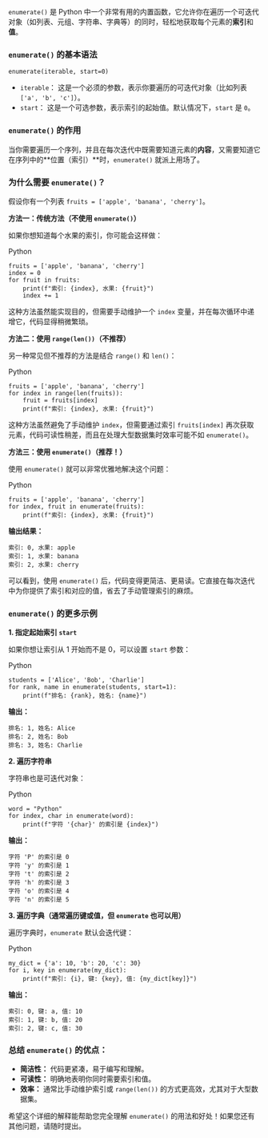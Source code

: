 `enumerate()` 是 Python 中一个非常有用的内置函数，它允许你在遍历一个可迭代对象（如列表、元组、字符串、字典等）的同时，轻松地获取每个元素的**索引**和**值**。

### `enumerate()` 的基本语法

`enumerate(iterable, start=0)`

- `iterable`： 这是一个必须的参数，表示你要遍历的可迭代对象（比如列表 `['a', 'b', 'c']`）。
- `start`： 这是一个可选参数，表示索引的起始值。默认情况下，`start` 是 `0`。

### `enumerate()` 的作用

当你需要遍历一个序列，并且在每次迭代中既需要知道元素的**内容**，又需要知道它在序列中的**位置（索引）**时，`enumerate()` 就派上用场了。

### 为什么需要 `enumerate()`？

假设你有一个列表 `fruits = ['apple', 'banana', 'cherry']`。

**方法一：传统方法（不使用 `enumerate()`）**

如果你想知道每个水果的索引，你可能会这样做：

Python

```
fruits = ['apple', 'banana', 'cherry']
index = 0
for fruit in fruits:
    print(f"索引: {index}, 水果: {fruit}")
    index += 1
```

这种方法虽然能实现目的，但需要手动维护一个 `index` 变量，并在每次循环中递增它，代码显得稍微繁琐。

**方法二：使用 `range(len())`（不推荐）**

另一种常见但不推荐的方法是结合 `range()` 和 `len()`：

Python

```
fruits = ['apple', 'banana', 'cherry']
for index in range(len(fruits)):
    fruit = fruits[index]
    print(f"索引: {index}, 水果: {fruit}")
```

这种方法虽然避免了手动维护 `index`，但需要通过索引 `fruits[index]` 再次获取元素，代码可读性稍差，而且在处理大型数据集时效率可能不如 `enumerate()`。

**方法三：使用 `enumerate()`（推荐！）**

使用 `enumerate()` 就可以非常优雅地解决这个问题：

Python

```
fruits = ['apple', 'banana', 'cherry']
for index, fruit in enumerate(fruits):
    print(f"索引: {index}, 水果: {fruit}")
```

**输出结果：**

```
索引: 0, 水果: apple
索引: 1, 水果: banana
索引: 2, 水果: cherry
```

可以看到，使用 `enumerate()` 后，代码变得更简洁、更易读。它直接在每次迭代中为你提供了索引和对应的值，省去了手动管理索引的麻烦。

### `enumerate()` 的更多示例

**1. 指定起始索引 `start`**

如果你想让索引从 1 开始而不是 0，可以设置 `start` 参数：

Python

```
students = ['Alice', 'Bob', 'Charlie']
for rank, name in enumerate(students, start=1):
    print(f"排名: {rank}, 姓名: {name}")
```

**输出：**

```
排名: 1, 姓名: Alice
排名: 2, 姓名: Bob
排名: 3, 姓名: Charlie
```

**2. 遍历字符串**

字符串也是可迭代对象：

Python

```
word = "Python"
for index, char in enumerate(word):
    print(f"字符 '{char}' 的索引是 {index}")
```

**输出：**

```
字符 'P' 的索引是 0
字符 'y' 的索引是 1
字符 't' 的索引是 2
字符 'h' 的索引是 3
字符 'o' 的索引是 4
字符 'n' 的索引是 5
```

**3. 遍历字典（通常遍历键或值，但 `enumerate` 也可以用）**

遍历字典时，`enumerate` 默认会迭代键：

Python

```
my_dict = {'a': 10, 'b': 20, 'c': 30}
for i, key in enumerate(my_dict):
    print(f"索引: {i}, 键: {key}, 值: {my_dict[key]}")
```

**输出：**

```
索引: 0, 键: a, 值: 10
索引: 1, 键: b, 值: 20
索引: 2, 键: c, 值: 30
```

### 总结 `enumerate()` 的优点：

- **简洁性：** 代码更紧凑，易于编写和理解。
- **可读性：** 明确地表明你同时需要索引和值。
- **效率：** 通常比手动维护索引或 `range(len())` 的方式更高效，尤其对于大型数据集。

希望这个详细的解释能帮助您完全理解 `enumerate()` 的用法和好处！如果您还有其他问题，请随时提出。